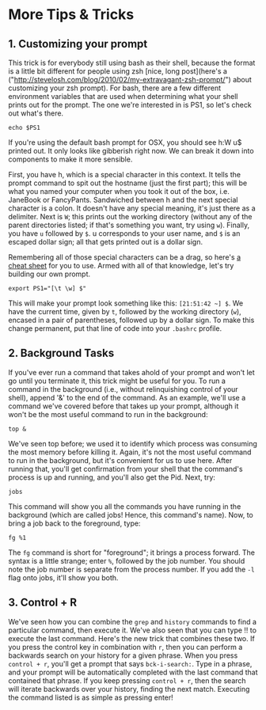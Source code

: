 # More Tips & Tricks

## 1. Customizing your prompt

This trick is for everybody still using bash as their shell, because the format is a little bit different for people using zsh [nice, long post](here's a ("http://stevelosh.com/blog/2010/02/my-extravagant-zsh-prompt/") about customizing your zsh prompt). For bash, there are a few different environment variables that are used when determining what your shell prints out for the prompt. The one we're interested in is PS1, so let's check out what's there.

```
echo $PS1
```

If you're using the default bash prompt for OSX, you should see h:W u$ printed out. It only looks like gibberish right now. We can break it down into components to make it more sensible.

First, you have h, which is a special character in this context. It tells the prompt command to spit out the hostname (just the first part); this will be what you named your computer when you took it out of the box, i.e. JaneBook or FancyPants. Sandwiched between h and the next special character is a colon. It doesn't have any special meaning, it's just there as a delimiter. Next is `W`; this prints out the working directory (without any of the parent directories listed; if that's something you want, try using `w`). Finally, you have `u` followed by `$`. u corresponds to your user name, and `$` is an escaped dollar sign; all that gets printed out is a dollar sign.

Remembering all of those special characters can be a drag, so here's [a cheat sheet]("http://ss64.com/bash/syntax-prompt.html") for you to use. Armed with all of that knowledge, let's try building our own prompt.

```
export PS1="[\t \w] $"
```

This will make your prompt look something like this: `[21:51:42 ~] $`. We have the current time, given by `t`, followed by the working directory (`w`), encased in a pair of parentheses, followed up by a dollar sign. To make this change permanent, put that line of code into your `.bashrc` profile.

## 2. Background Tasks

If you've ever run a command that takes ahold of your prompt and won't let go until you terminate it, this trick might be useful for you. To run a command in the background (i.e., without relinquishing control of your shell), append '&' to the end of the command. As an example, we'll use a command we've covered before that takes up your prompt, although it won't be the most useful command to run in the background:

```
top &
```

We've seen top before; we used it to identify which process was consuming the most memory before killing it. Again, it's not the most useful command to run in the background, but it's convenient for us to use here. After running that, you'll get confirmation from your shell that the command's process is up and running, and you'll also get the Pid. Next, try:

```
jobs
```

This command will show you all the commands you have running in the background (which are called jobs! Hence, this command's name). Now, to bring a job back to the foreground, type:

```
fg %1
```

The `fg` command is short for "foreground"; it brings a process forward. The syntax is a little strange; enter `%`, followed by the job number. You should note the job number is separate from the process number. If you add the `-l` flag onto jobs, it'll show you both.

## 3. Control + R

We've seen how you can combine the `grep` and `history` commands to find a particular command, then execute it. We've also seen that you can type !! to execute the last command. Here's the new trick that combines these two. If you press the control key in combination with `r`, then you can perform a backwards search on your history for a given phrase. When you press `control + r`, you'll get a prompt that says `bck-i-search:`. Type in a phrase, and your prompt will be automatically completed with the last command that contained that phrase. If you keep pressing `control + r`, then the search will iterate backwards over your history, finding the next match. Executing the command listed is as simple as pressing enter!

